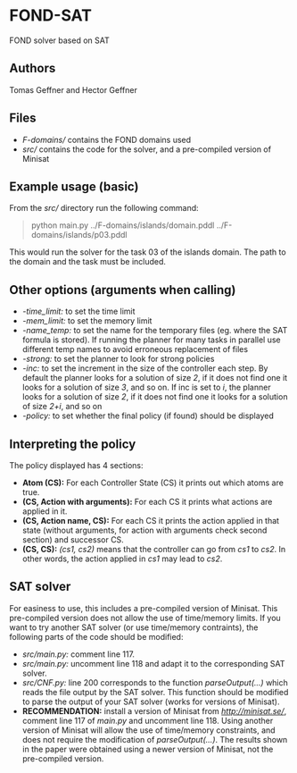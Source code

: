 # FOND-SAT
FOND solver based on SAT

## Authors
Tomas Geffner and Hector Geffner

## Files
- *F-domains/* contains the FOND domains used
- *src/* contains the code for the solver, and a pre-compiled version of Minisat

## Example usage (basic)
From the *src/* directory run the following command:
> python main.py ../F-domains/islands/domain.pddl ../F-domains/islands/p03.pddl

This would run the solver for the task 03 of the islands domain. The path to the domain and the task must be included.

## Other options (arguments when calling)
- *-time_limit:* to set the time limit
- *-mem_limit:*  to set the memory limit
- *-name_temp:* to set the name for the temporary files (eg. where the SAT formula is stored). If running the planner for many tasks in parallel use different temp names to avoid erroneous replacement of files
- *-strong:* to set the planner to look for strong policies
- *-inc:* to set the increment in the size of the controller each step. By default the planner looks for a solution of size *2*, if it does not find one it looks for a solution of size *3*, and so on. If inc is set to *i*, the planner looks for a solution of size *2*, if it does not find one it looks for a solution of size *2+i*, and so on
- *-policy:* to set whether the final policy (if found) should be displayed

## Interpreting the policy
The policy displayed has 4 sections:
- **Atom (CS):** For each Controller State (CS) it prints out which atoms are true.
- **(CS, Action with arguments):** For each CS it prints what actions are applied in it.
- **(CS, Action name, CS):** For each CS it prints the action applied in that state (without arguments, for action with arguments check second section) and successor CS.
- **(CS, CS):** *(cs1, cs2)* means that the controller can go from *cs1* to *cs2*. In other words, the action applied in *cs1* may lead to *cs2*. 

## SAT solver
For easiness to use, this includes a pre-compiled version of Minisat. This pre-compiled version does not allow the use of time/memory limits. If you want to try another SAT solver (or use time/memory contraints), the following parts of the code should be modified:
- *src/main.py:* comment line 117.
- *src/main.py:* uncomment line 118 and adapt it to the corresponding SAT solver.
- *src/CNF.py:* line 200 corresponds to the function *parseOutput(...)* which reads the file output by the SAT solver. This function should be modified to parse the output of your SAT solver (works for versions of Minisat).
- **RECOMMENDATION:** install a version of Minisat from *http://minisat.se/*, comment line 117 of *main.py* and uncomment line 118. Using another version of Minisat will allow the use of time/memory constraints, and does not require the modification of *parseOutput(...)*. The results shown in the paper were obtained using a newer version of Minisat, not the pre-compiled version.